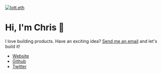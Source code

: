 [![lott.eth](https://lott.io/lott.eth.png)](https://lott.io)

# Hi, I'm Chris 👋

I love building products. Have an exciting idea? [Send me an email](mailto:chris@lott.io) and let's build it!

- [Website](https://lott.io/)
- [Github](http://github.com/lottamus)
- [Twitter](https://twitter.com/chrisnlott)
